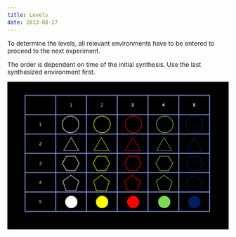 ```yaml
---
title: Levels
date: 2013-08-27
---
```


To determine the levels, all relevant environments have to be entered to proceed to the next experiment. 

The order is dependent on time of the initial synthesis. Use the last synthesized environment first.

![1.png](../../static/imgs/wiki/gas_table.png)